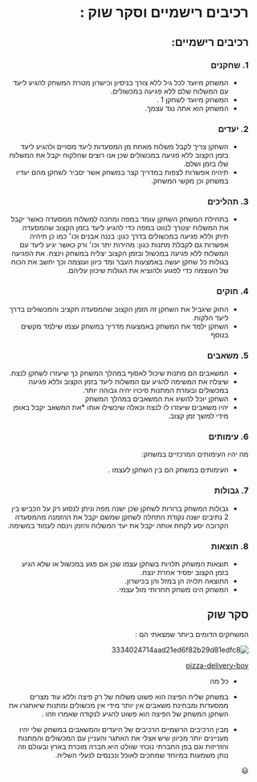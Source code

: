 <div dir='rtl' lang='he'>
 
 # רכיבים רישמיים וסקר שוק :
 ## רכיבים רישמיים: 
 
### 1. שחקנים

* המשחק מיועד לכל גיל ללא צורך בניסיון וכישרון מטרת המשחק להגיע ליעד עם המשלוח שלם ללא פגיעה במכשולים.
* המשחק מיועד לשחקן 1 .
* המשחק הוא אתה נגד עצמך.
 
### 2. יעדים

* השחקן צריך לקבל משלוח מאחת מן המסעדות ליעד מסויים ולהגיע ליעד בזמן הקצוב ללא פגיעה במכשולים שכן אנו רוצים שהלקוח יקבל את המשלוח שלו בזמן ושלם.
* תיהיה אפשרות לצפות במדריך קצר במשחק אשר יסביר לשחקן מהם יעדיו במשחק וכן מקשי המשחק.

### 3. תהליכים

* בתחילת המשחק השחקן עומד במפה ומחכה למשלוח ממסעדה כאשר יקבל את המשלוח יצטרך לנווט במפה כדי להגיע ליעד בזמן הקצוב שהמסעדה תיתן וללא פגיעה במכשולים בדרך כגון: בננה אבנים וכו׳ כמו כן תיהיה אפשרות גם לקבלת מתנות כגון: מהירות יתר וכו׳ ורק כאשר יגיע ליעד עם המשלוח ללא פגיעה במכשול ובזמן הקצוב יצליח במשחק וינצח.
 את הפגיעה בגולות כל שחקן יעשה באמצעות העבר ומד כיוון ועוצמה וכך יחשב את הכוח של העוצמה כדי לפגוע ולהוציא את הגולות שיכוון עליהם. 

### 4. חוקים
 
* החוק שיגביל את השחקן זה הזמן הקצוב שהמסעדה תקציב והמכשולים בדרך ליעד הלקוח.
* השחקן ילמד את המשחק באמצעות מדריך במשחק עצמו שילמד מקשים בנוסף

 


### 5. משאבים

* המשאבים הם מתנות שיכול לאסוף במהלך המשחק כך שיעזרו לשחקן לנצח.
* שיצלח את המשימה להגיע עם המשלוח ליעד בזמן הקצוב וללא פגיעה במכשולים ובעזרת המתנות סיכויו יהיה גבוהה יותר.
* השחקן יוכל להשיג את המשאבים במהלך המשחק
* יהיו משאבים שיעזרו לו לנצח וכאלה שיכשילו אותו
*את המשאב יקבל באופן מידי למשך זמן קצוב.

### 6. עימותים

מה יהיו העימותים המרכזיים במשחק:

* העימותים במשחק הם בין השחקן לעצמו .


### 7. גבולות
 
* גבולות המשחק ברורות לשחקן שכן ישנה מפה וניתן לנסוע רק על הכביש בין 2 נתיבים
 ישנה נקודת התחלה לשחקן שמשם יקבל את ההזמנה מהמסעדה הקרובה יסע לקחת אותה יקבל את יעד המשלוח והזמן וינסה לעמוד במשימה. 
 

### 8. תוצאות

* תוצאות המשחק תלויות בשחקן עצמו שכן אם פגע במכשול או שלא הגיע בזמן הקצוב יפסיד אחרת ינצח. 
* התוצאה תלויה הן במזל והן בכישרון. 
* המשחק הינו משחק תחרותי מול עצמי.


## סקר שוק
  
  המשחקים הדומים ביותר שמצאתי הם :

![3334024714aad21ed6f82b29d81edfc8](https://user-images.githubusercontent.com/73976733/226829510-2d7343f2-b34d-4db7-b54d-9607f8b6ff2a.jpeg)

  
  [pizza-delivery-boy](https://freegamesboom.com/he/games/pizza-delivery-boy-simulation-game/)

 
* כל מה
* במשחק שליח הפיצה הוא פשוט משלוח של רק פיצה וללא עוד מצרים ממסעדות ומבחינת משאבים אין יותר מידי אין מכשולים ומתנות שיאתגרו את השחקן המשחק של הפיצה הוא פשוט להגיע לנקודה שאמרו וזהו . 

* מבין הרכיבים הרשמיים הרכיבים של היעדים והמשאבים במשחק שלי יהיו מעניינים יותר מכיוון שיש אצלי את האתגר והעניין עם המכשולים והמתנות והזריזות וגם בפן החברתי נוכחי שוולט היא חברה מוכרת בארץ ובעולם וזה נותן משמעות במיוחד שמחכים לאוכל ונכנסים לנעלי השליח.
 
 :smiley:  

</div>
